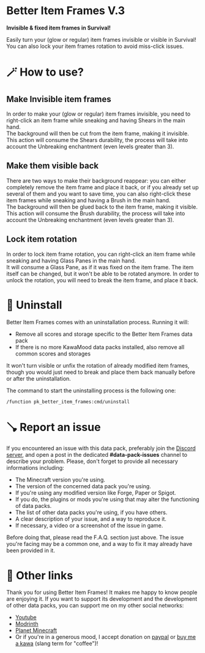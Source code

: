 # **Better Item Frames V.3**

**Invisible & fixed item frames in Survival!**

Easily turn your (glow or regular) item frames invisible or visible in Survival!  
You can also lock your item frames rotation to avoid miss-click issues.

# 🪄 How to use?
## Make Invisible item frames

In order to make your (glow or regular) item frames invisible, you need to right-click an item frame while sneaking and having Shears in the main hand.  
The background will then be cut from the item frame, making it invisible. This action will consume the Shears durability, the process will take into account the Unbreaking enchantment (even levels greater than 3).

## Make them visible back

There are two ways to make their background reappear: you can either completely remove the item frame and place it back, or if you already set up several of them and you want to save time, you can also right-click these item frames while sneaking and having a Brush in the main hand.  
The background will then be glued back to the item frame, making it visible. This action will consume the Brush durability, the process will take into account the Unbreaking enchantment (even levels greater than 3).

## Lock item rotation

In order to lock item frame rotation, you can right-click an item frame while sneaking and having Glass Panes in the main hand.  
It will consume a Glass Pane, as if it was fixed on the item frame. The item itself can be changed, but it won't be able to be rotated anymore. In order to unlock the rotation, you will need to break the item frame, and place it back.

# 🧹 Uninstall

Better Item Frames comes with an uninstallation process. Running it will:
- Remove all scores and storage specific to the Better Item Frames data pack
- If there is no more KawaMood data packs installed, also remove all common scores and storages

It won't turn visible or unfix the rotation of already modified item frames, though you would just need to break and place them back manually before or after the uninstallation.

The command to start the uninstalling process is the following one: 
```
/function pk_better_item_frames:cmd/uninstall
```

# 🪠 Report an issue

If you encountered an issue with this data pack, preferably join the [Discord server](https://discord.com/invite/w8s9XWgN6v), and open a post in the dedicated **#data-pack-issues** channel to describe your problem. Please, don't forget to provide all necessary informations including:
- The Minecraft version you're using.
- The version of the concerned data pack you're using.
- If you're using any modified version like Forge, Paper or Spigot.
- If you do, the plugins or mods you're using that may alter the functioning of data packs.
- The list of other data packs you're using, if you have others.
- A clear description of your issue, and a way to reproduce it.
- If necessary, a video or a screenshot of the issue in game.

Before doing that, please read the F.A.Q. section just above. The issue you're facing may be a common one, and a way to fix it may already have been provided in it.

# 📌 Other links

Thank you for using Better Item Frames! It makes me happy to know people are enjoying it.
If you want to support its development and the development of other data packs, you can support me on my other social networks: 

- [Youtube](https://www.youtube.com/@KawaMood/)
- [Modrinth](https://modrinth.com/user/KawaMood)
- [Planet Minecraft](https://www.planetminecraft.com/member/kawamood/)
- Or if you're in a generous mood, I accept donation on [paypal](https://paypal.me/KawaMood) or [buy me a kawa](https://www.buymeacoffee.com/kawamood) (slang term for "coffee")!

